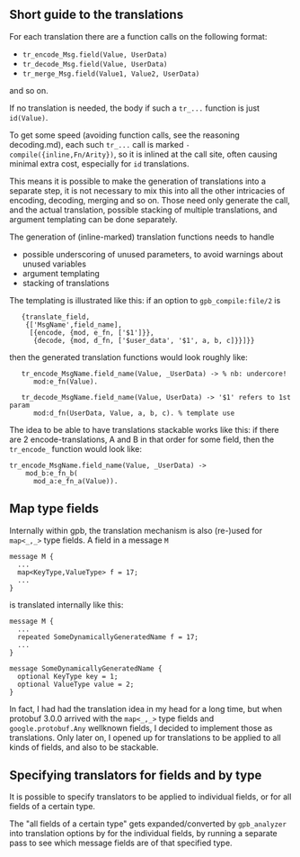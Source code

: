 Short guide to the translations
-------------------------------

For each translation there are a function calls on the following format:

- `tr_encode_Msg.field(Value, UserData)`
- `tr_decode_Msg.field(Value, UserData)`
- `tr_merge_Msg.field(Value1, Value2, UserData)`

and so on.

If no translation is needed, the body if such a `tr_...` function
is just `id(Value)`.

To get some speed (avoiding function calls, see the reasoning decoding.md),
each such `tr_...` call is marked `-compile({inline,Fn/Arity})`,
so it is inlined at the call site, often causing minimal extra cost,
especially for `id` translations.

This means it is possible to make the generation of translations into a
separate step, it is not necessary to mix this into all the other
intricacies of encoding, decoding, merging and so on. Those need only
generate the call, and the actual translation, possible stacking of
multiple translations, and argument templating can be done separately.

The generation of (inline-marked) translation functions needs to handle
- possible underscoring of unused parameters,
  to avoid warnings about unused variables
- argument templating
- stacking of translations

The templating is illustrated like this: if an option
to `gpb_compile:file/2` is
```
   {translate_field,
    {['MsgName',field_name],
     [{encode, {mod, e_fn, ['$1']}},
      {decode, {mod, d_fn, ['$user_data', '$1', a, b, c]}}]}}
```
then the generated translation functions would look roughly like:
```
   tr_encode_MsgName.field_name(Value, _UserData) -> % nb: undercore!
      mod:e_fn(Value).

   tr_decode_MsgName.field_name(Value, UserData) -> '$1' refers to 1st param
      mod:d_fn(UserData, Value, a, b, c). % template use
```

The idea to be able to have translations stackable works like this: if
there are 2 encode-translations, A and B in that order for some field,
then the `tr_encode_` function would look like:
```
tr_encode_MsgName.field_name(Value, _UserData) ->
    mod_b:e_fn_b(
      mod_a:e_fn_a(Value)).
```

Map type fields
---------------

Internally within gpb, the translation mechanism is also (re-)used for
`map<_,_>` type fields. A field in a message `M`
```
message M {
  ...
  map<KeyType,ValueType> f = 17;
  ...
}
```
is translated internally like this:
```
message M {
  ...
  repeated SomeDynamicallyGeneratedName f = 17;
  ...
}

message SomeDynamicallyGeneratedName {
  optional KeyType key = 1;
  optional ValueType value = 2;
}
```

In fact, I had had the translation idea in my head for a long time, but
when protobuf 3.0.0 arrived with the `map<_,_>` type fields and
`google.protobuf.Any` wellknown fields, I decided to implement those as
translations. Only later on, I opened up for translations to be applied
to all kinds of fields, and also to be stackable.

Specifying translators for fields and by type
---------------------------------------------

It is possible to specify translators to be applied to individual
fields, or for all fields of a certain type.

The "all fields of a certain type" gets expanded/converted by
`gpb_analyzer` into translation options by for the individual fields, by
running a separate pass to see which message fields are of that
specified type.

